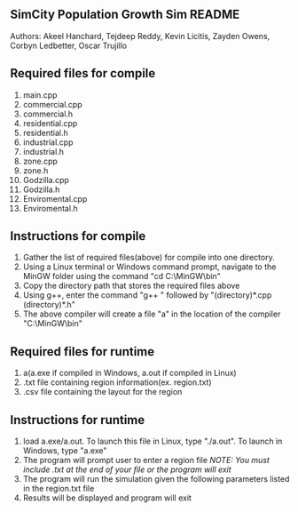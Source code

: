 SimCity Population Growth Sim README
------------------------------------
Authors: Akeel Hanchard, Tejdeep Reddy, Kevin Licitis, Zayden Owens, Corbyn Ledbetter, Oscar Trujillo

Required files for compile
--------------------------
1. main.cpp
2. commercial.cpp
3. commercial.h 
4. residential.cpp
5. residential.h 
6. industrial.cpp
7. industrial.h 
8. zone.cpp
9. zone.h
10. Godzilla.cpp
11. Godzilla.h
12. Enviromental.cpp
13. Enviromental.h

Instructions for compile
------------------------
1. Gather the list of required files(above) for compile into one directory.
2. Using a Linux terminal or Windows command prompt, navigate to the MinGW folder using the command "cd C:\MinGW\bin"
3. Copy the directory path that stores the required files above
4. Using g++, enter the command "g++ " followed by "(directory)\*.cpp (directory)\*.h"
5. The above compiler will create a file "a" in the location of the compiler "C:\MinGW\bin"

Required files for runtime
--------------------------
1. a(a.exe if compiled in Windows, a.out if compiled in Linux)
2. .txt file containing region information(ex. region.txt)
3. .csv file containing the layout for the region

Instructions for runtime
------------------------
1. load a.exe/a.out. To launch this file in Linux, type "./a.out". To launch in Windows, type "a.exe"
2. The program will prompt user to enter a region file 
*NOTE: You must include .txt at the end of your file or the program will exit*
3. The program will run the simulation given the following parameters listed in the region.txt file
4. Results will be displayed and program will exit
